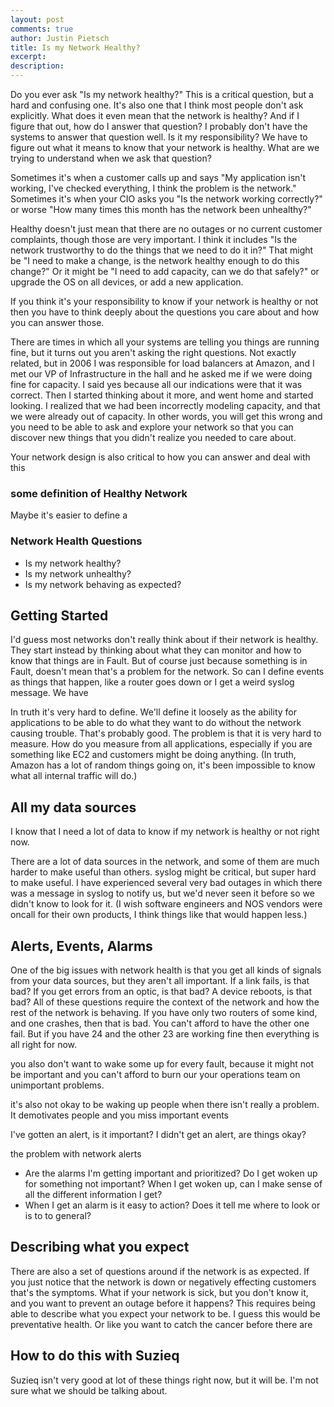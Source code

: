 ```yaml
---
layout: post
comments: true
author: Justin Pietsch
title: Is my Network Healthy?
excerpt: 
description: 
---
```

Do you ever ask "Is my network healthy?" This is a critical question, but a hard and confusing one. It's also one that I think most people don't ask explicitly. What does it even mean that the network is healthy? And if I figure that out, how do I answer that question? I probably don't have the systems to answer that question well. Is it my responsibility? We have to figure out what it means to know that your network is healthy. What are we trying to understand when we ask that question? 

Sometimes it's when a customer calls up and says "My application isn't working, I've checked everything, I think the problem is the network." Sometimes it's when your CIO asks you "Is the network working correctly?" or worse "How many times this month has the network been unhealthy?"

Healthy doesn't just mean that there are no outages or no current customer complaints, though those are very important. I think it includes "Is the network trustworthy to do the things that we need to do it in?" That might be "I need to make a change, is the network healthy enough to do this change?" Or it might be "I need to add capacity, can we do that safely?" or upgrade the OS on all devices, or add a new application.

If you think it's your responsibility to know if your network is healthy or not then you have to think deeply about the questions you care about and how you can answer those. 

There are times in which all your systems are telling you things are running fine, but it turns out you aren't asking the right questions. Not exactly related, but in 2006 I was responsible for load balancers at Amazon, and I met our VP of Infrastructure in the hall and he asked me if we were doing fine for capacity. I said yes because all our indications were that it was correct. Then I started thinking about it more, and went home and started looking. I realized that we had been incorrectly modeling capacity, and that we were already out of capacity. In other words, you will get this wrong and you need to be able to ask and explore your network so that you can discover new things that you didn't realize you needed to care about.


Your network design is also critical to how you can answer and deal with this


### some definition of Healthy Network
Maybe it's easier to define a 

### Network Health Questions
* Is my network healthy?
* Is my network unhealthy?
* Is my network behaving as expected?


## Getting Started
I'd guess most networks don't really think about if their network is healthy. They start instead by thinking about what they can monitor and how to know that things are in Fault. But of course just because something is in Fault, doesn't mean that's a problem for the network. So can I define events as things that happen, like a router goes down or I get a weird syslog message. We have 


In truth it's very hard to define. We'll define it loosely as the ability for applications to be able to do what they want to do without the network causing trouble. That's probably good. The problem is that it is very hard to measure. How do you measure from all applications, especially if you are something like EC2 and customers might be doing anything. (In truth, Amazon has a lot of random things going on, it's been impossible to know what all internal traffic will do.)

## All my data sources

I know that I need a lot of data to know if my network is healthy or not right now. 

There are a lot of data sources in the network, and some of them are much harder to make useful than others. syslog might be critical, but super hard to make useful. I have experienced several very bad outages in which there was a message in syslog to notify us, but we'd never seen it before so we didn't know to look for it. (I wish software engineers and NOS vendors were oncall for their own products, I think things like that would happen less.)

## Alerts, Events, Alarms

One of the big issues with network health is that you get all kinds of signals from your data sources, but they aren't all important. If a link fails, is that bad? If you get errors from an optic, is that bad? A device reboots, is that bad? All of these questions require the context of the network and how the rest of the network is behaving. If you have only two routers of some kind, and one crashes, then that is bad. You can't afford to have the other one fail. But if you have 24 and the other 23 are working fine then everything is all right for now.


you also don't want to wake some up for every fault, because it might not be important and you can't afford to burn our your operations team on unimportant problems.

it's also not okay to be waking up people when there isn't really a problem. It demotivates people and you miss important events

I've gotten an alert, is it important?
I didn't get an alert, are things okay?

the problem with network alerts

- Are the alarms I'm getting important and prioritized? Do I get woken up for something not important? When I get woken up, can I make sense of all the different information I get?
- When I get an alarm is it easy to action? Does it tell me where to look or is to to general?

## Describing what you expect
There are also a set of questions around if the network is as expected. If you just notice that the network is down or negatively effecting customers that's the symptoms. What if your network is sick, but you don't know it, and you want to prevent an outage before it happens? This requires
being able to describe what you expect your network to be. I guess this would be preventative health. Or like you want to catch the cancer before there are 


## How to do this with Suzieq
Suzieq isn't very good at lot of these things right now, but it will be. I'm not sure what we should be talking about.